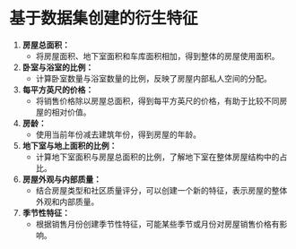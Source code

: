# 基于数据集创建的衍生特征

1. **房屋总面积：**
   - 将房屋面积、地下室面积和车库面积相加，得到整体的房屋使用面积。
2. **卧室与浴室的比例：**
   - 计算卧室数量与浴室数量的比例，反映了房屋内部私人空间的分配。
3. **每平方英尺的价格：**
   - 将销售价格除以房屋总面积，得到每平方英尺的价格，有助于比较不同房屋的相对价值。
4. **房龄：**
   - 使用当前年份减去建筑年份，得到房屋的年龄。
5. **地下室与地上面积的比例：**
   - 计算地下室面积与房屋总面积的比例，了解地下室在整体房屋结构中的占比。
6. **房屋外观与内部质量：**
   - 结合房屋类型和社区质量评分，可以创建一个新的特征，表示房屋的整体外观和内部质量。
7. **季节性特征：**
   - 根据销售月份创建季节性特征，可能某些季节或月份对房屋销售价格有影响。